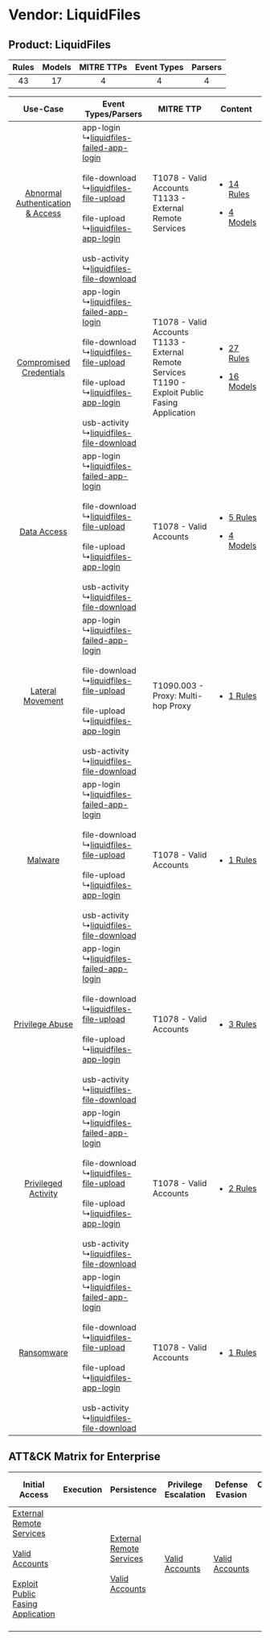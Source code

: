 Vendor: LiquidFiles
===================
Product: LiquidFiles
--------------------
| Rules | Models | MITRE TTPs | Event Types | Parsers |
|:-----:|:------:|:----------:|:-----------:|:-------:|
|  43   |   17   |     4      |      4      |    4    |

|    Use-Case    | Event Types/Parsers    | MITRE TTP    | Content    |
|:----:| ---- | ---- | ---- |
| [Abnormal Authentication & Access](../../../UseCases/uc_abnormal_authentication_&_access.md) |  app-login<br> ↳[liquidfiles-failed-app-login](Ps/pC_liquidfilesfailedapplogin.md)<br><br> file-download<br> ↳[liquidfiles-file-upload](Ps/pC_liquidfilesfileupload.md)<br><br> file-upload<br> ↳[liquidfiles-app-login](Ps/pC_liquidfilesapplogin.md)<br><br> usb-activity<br> ↳[liquidfiles-file-download](Ps/pC_liquidfilesfiledownload.md)<br> | T1078 - Valid Accounts<br>T1133 - External Remote Services<br>    | [<ul><li>14 Rules</li></ul><ul><li>4 Models</li></ul>](RM/r_m_liquidfiles_liquidfiles_Abnormal_Authentication_&_Access.md) |
|          [Compromised Credentials](../../../UseCases/uc_compromised_credentials.md)          |  app-login<br> ↳[liquidfiles-failed-app-login](Ps/pC_liquidfilesfailedapplogin.md)<br><br> file-download<br> ↳[liquidfiles-file-upload](Ps/pC_liquidfilesfileupload.md)<br><br> file-upload<br> ↳[liquidfiles-app-login](Ps/pC_liquidfilesapplogin.md)<br><br> usb-activity<br> ↳[liquidfiles-file-download](Ps/pC_liquidfilesfiledownload.md)<br> | T1078 - Valid Accounts<br>T1133 - External Remote Services<br>T1190 - Exploit Public Fasing Application<br> | [<ul><li>27 Rules</li></ul><ul><li>16 Models</li></ul>](RM/r_m_liquidfiles_liquidfiles_Compromised_Credentials.md)         |
|    [Data Access](../../../UseCases/uc_data_access.md)    |  app-login<br> ↳[liquidfiles-failed-app-login](Ps/pC_liquidfilesfailedapplogin.md)<br><br> file-download<br> ↳[liquidfiles-file-upload](Ps/pC_liquidfilesfileupload.md)<br><br> file-upload<br> ↳[liquidfiles-app-login](Ps/pC_liquidfilesapplogin.md)<br><br> usb-activity<br> ↳[liquidfiles-file-download](Ps/pC_liquidfilesfiledownload.md)<br> | T1078 - Valid Accounts<br>    | [<ul><li>5 Rules</li></ul><ul><li>4 Models</li></ul>](RM/r_m_liquidfiles_liquidfiles_Data_Access.md)    |
|    [Lateral Movement](../../../UseCases/uc_lateral_movement.md)    |  app-login<br> ↳[liquidfiles-failed-app-login](Ps/pC_liquidfilesfailedapplogin.md)<br><br> file-download<br> ↳[liquidfiles-file-upload](Ps/pC_liquidfilesfileupload.md)<br><br> file-upload<br> ↳[liquidfiles-app-login](Ps/pC_liquidfilesapplogin.md)<br><br> usb-activity<br> ↳[liquidfiles-file-download](Ps/pC_liquidfilesfiledownload.md)<br> | T1090.003 - Proxy: Multi-hop Proxy<br>    | [<ul><li>1 Rules</li></ul>](RM/r_m_liquidfiles_liquidfiles_Lateral_Movement.md)    |
|    [Malware](../../../UseCases/uc_malware.md)    |  app-login<br> ↳[liquidfiles-failed-app-login](Ps/pC_liquidfilesfailedapplogin.md)<br><br> file-download<br> ↳[liquidfiles-file-upload](Ps/pC_liquidfilesfileupload.md)<br><br> file-upload<br> ↳[liquidfiles-app-login](Ps/pC_liquidfilesapplogin.md)<br><br> usb-activity<br> ↳[liquidfiles-file-download](Ps/pC_liquidfilesfiledownload.md)<br> | T1078 - Valid Accounts<br>    | [<ul><li>1 Rules</li></ul>](RM/r_m_liquidfiles_liquidfiles_Malware.md)    |
|    [Privilege Abuse](../../../UseCases/uc_privilege_abuse.md)    |  app-login<br> ↳[liquidfiles-failed-app-login](Ps/pC_liquidfilesfailedapplogin.md)<br><br> file-download<br> ↳[liquidfiles-file-upload](Ps/pC_liquidfilesfileupload.md)<br><br> file-upload<br> ↳[liquidfiles-app-login](Ps/pC_liquidfilesapplogin.md)<br><br> usb-activity<br> ↳[liquidfiles-file-download](Ps/pC_liquidfilesfiledownload.md)<br> | T1078 - Valid Accounts<br>    | [<ul><li>3 Rules</li></ul>](RM/r_m_liquidfiles_liquidfiles_Privilege_Abuse.md)    |
|    [Privileged Activity](../../../UseCases/uc_privileged_activity.md)    |  app-login<br> ↳[liquidfiles-failed-app-login](Ps/pC_liquidfilesfailedapplogin.md)<br><br> file-download<br> ↳[liquidfiles-file-upload](Ps/pC_liquidfilesfileupload.md)<br><br> file-upload<br> ↳[liquidfiles-app-login](Ps/pC_liquidfilesapplogin.md)<br><br> usb-activity<br> ↳[liquidfiles-file-download](Ps/pC_liquidfilesfiledownload.md)<br> | T1078 - Valid Accounts<br>    | [<ul><li>2 Rules</li></ul>](RM/r_m_liquidfiles_liquidfiles_Privileged_Activity.md)    |
|    [Ransomware](../../../UseCases/uc_ransomware.md)    |  app-login<br> ↳[liquidfiles-failed-app-login](Ps/pC_liquidfilesfailedapplogin.md)<br><br> file-download<br> ↳[liquidfiles-file-upload](Ps/pC_liquidfilesfileupload.md)<br><br> file-upload<br> ↳[liquidfiles-app-login](Ps/pC_liquidfilesapplogin.md)<br><br> usb-activity<br> ↳[liquidfiles-file-download](Ps/pC_liquidfilesfiledownload.md)<br> | T1078 - Valid Accounts<br>    | [<ul><li>1 Rules</li></ul>](RM/r_m_liquidfiles_liquidfiles_Ransomware.md)    |

ATT&CK Matrix for Enterprise
----------------------------
| Initial Access                                                                                                                                                                                                                         | Execution | Persistence                                                                                                                                      | Privilege Escalation                                                | Defense Evasion                                                     | Credential Access | Discovery | Lateral Movement | Collection | Command and Control                                                                                                                       | Exfiltration | Impact |
| -------------------------------------------------------------------------------------------------------------------------------------------------------------------------------------------------------------------------------------- | --------- | ------------------------------------------------------------------------------------------------------------------------------------------------ | ------------------------------------------------------------------- | ------------------------------------------------------------------- | ----------------- | --------- | ---------------- | ---------- | ----------------------------------------------------------------------------------------------------------------------------------------- | ------------ | ------ |
| [External Remote Services](https://attack.mitre.org/techniques/T1133)<br><br>[Valid Accounts](https://attack.mitre.org/techniques/T1078)<br><br>[Exploit Public Fasing Application](https://attack.mitre.org/techniques/T1190)<br><br> |           | [External Remote Services](https://attack.mitre.org/techniques/T1133)<br><br>[Valid Accounts](https://attack.mitre.org/techniques/T1078)<br><br> | [Valid Accounts](https://attack.mitre.org/techniques/T1078)<br><br> | [Valid Accounts](https://attack.mitre.org/techniques/T1078)<br><br> |                   |           |                  |            | [Proxy: Multi-hop Proxy](https://attack.mitre.org/techniques/T1090/003)<br><br>[Proxy](https://attack.mitre.org/techniques/T1090)<br><br> |              |        |